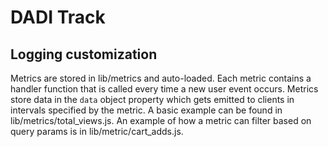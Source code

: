 # DADI Track

## Logging customization

Metrics are stored in lib/metrics and auto-loaded. Each metric contains a handler function that is called every time a new user event occurs.  Metrics store data in the `data` object property which gets emitted to clients in intervals specified by the metric. A basic example can be found in lib/metrics/total_views.js. An example of how a metric can filter based on query params is in lib/metric/cart_adds.js.
